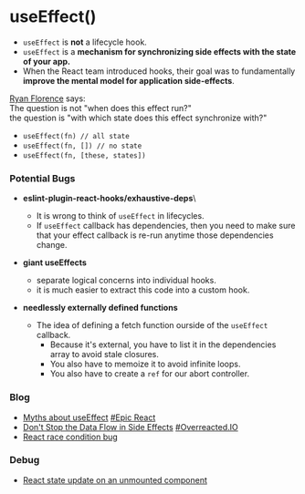 # useEffect()

- `useEffect` is **not** a lifecycle hook.
- `useEffect` is a **mechanism for synchronizing side effects with the state of your app.**
- When the React team introduced hooks, their goal was to fundamentally **improve the mental model for application side-effects**.

[Ryan Florence](https://twitter.com/ryanflorence/status/1125041041063665666) says:\
The question is not "when does this effect run?"\
 the question is "with which state does this effect synchronize with?"

- `useEffect(fn) // all state`
- `useEffect(fn, []) // no state`
- `useEffect(fn, [these, states])`

### Potential Bugs

- **eslint-plugin-react-hooks/exhaustive-deps**\
  - It is wrong to think of `useEffect` in lifecycles.
  - If `useEffect` callback has dependencies, then you need to make sure that your effect callback is re-run anytime those dependencies change.
- **giant useEffects**

  - separate logical concerns into individual hooks.
  - it is much easier to extract this code into a custom hook.

- **needlessly externally defined functions**
  - The idea of defining a fetch function ourside of the `useEffect` callback.
    - Because it's external, you have to list it in the dependencies array to avoid stale closures.
    - You also have to memoize it to avoid infinite loops.
    - You also have to create a `ref` for our abort controller.

### Blog

- [Myths about useEffect](https://epicreact.dev/myths-about-useeffect/?ck_subscriber_id=641484837) [#Epic React](https://epicreact.dev/podcast/kents-career-path-through-web-development)
- [Don't Stop the Data Flow in Side Effects](https://overreacted.io/writing-resilient-components/#dont-stop-the-data-flow-in-side-effects) [#Overreacted.IO]()
- [React race condition bug](https://dev.to/sag1v/react-race-condition-bug-3o5i)

### Debug

- [React state update on an unmounted component](https://www.debuggr.io/react-update-unmounted-component/)
